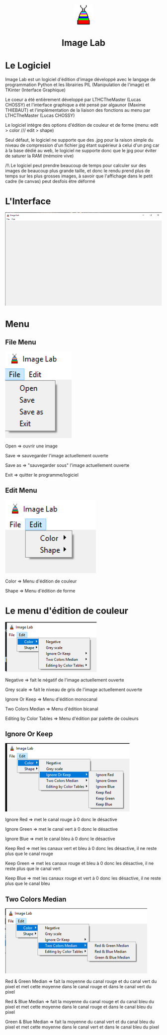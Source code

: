 <div align="center">
<img src="res/icon.png"/>
<h1>Image Lab</h1>
</div>
<div align="left">
</div>

# Le Logiciel

Image Lab est un logiciel d'édition d'image développé avec le langage de programmation Python et les librairies PIL (Manipulation de l'image) et TKinter (Interface Graphique)

Le coeur a été entièrement développé par LTHCTheMaster (Lucas CHOSSY) et l'interface graphique a été pensé par algaunor (Maxime THIEBAUT) et l'implémentation de la liaison des fonctions au menu par LTHCTheMaster (Lucas CHOSSY)

Le logiciel intègre des options d'édition de couleur et de forme (menu: edit > color /// edit > shape)

Seul défaut, le logiciel ne supporte que des .jpg pour la raison simple du niveau de compression d'un fichier jpg étant supérieur à celui d'un png car à la base dédié au web, le logiciel ne supporte donc que le jpg pour éviter de saturer la RAM (mémoire vive)

/!\ Le logiciel peut prendre beaucoup de temps pour calculer sur des images de beaucoup plus grande taille, et donc le rendu prend plus de temps sur les plus grosses images, à savoir que l'affichage dans le petit cadre (le canvas) peut desfois être déformé

# L'Interface
<img src="img_md/interface.png">

# Menu
## File Menu
<img src="img_md/file_menu.png">

Open => ouvrir une image

Save => sauvegarder l'image actuellement ouverte

Save as => "sauvegarder sous" l'image actuellement ouverte

Exit => quitter le programme/logiciel

## Edit Menu
<img src="img_md/edit_menu_overview.png">

Color => Menu d'édition de couleur

Shape => Menu d'édition de forme

# Le menu d'édition de couleur
<img src="img_md/color_menu.png">

Negative => fait le négatif de l'image actuellement ouverte

Grey scale => fait le niveau de gris de l'image actuellement ouverte

Ignore Or Keep => Menu d'édition monocanal

Two Colors Median => Menu d'édition bicanal

Editing by Color Tables => Menu d'édition par palette de couleurs

## Ignore Or Keep
<img src="img_md/ignkep_colo_men.png">

Ignore Red => met le canal rouge à 0 donc le désactive

Ignore Green => met le canal vert à 0 donc le désactive

Ignore Blue => met le canal bleu à 0 donc le désactive

Keep Red => met les canaux vert et bleu à 0 donc les désactive, il ne reste plus que le canal rouge

Keep Green => met les canaux rouge et bleu à 0 donc les désactive, il ne reste plus que le canal vert

Keep Blue => met les canaux rouge et vert à 0 donc les désactive, il ne reste plus que le canal bleu

## Two Colors Median
<img src="img_md/bicolo_men.png">

Red & Green Median => fait la moyenne du canal rouge et du canal vert du pixel et met cette moyenne dans le canal rouge et dans le canal vert du pixel

Red & Blue Median => fait la moyenne du canal rouge et du canal bleu du pixel et met cette moyenne dans le canal rouge et dans le canal bleu du pixel

Green & Blue Median => fait la moyenne du canal vert et du canal bleu du pixel et met cette moyenne dans le canal vert et dans le canal bleu du pixel
